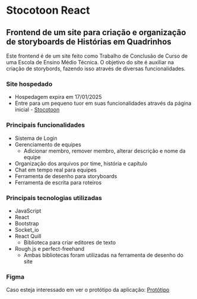 
# Stocotoon React

## Frontend de um site para criação e organização de storyboards de Histórias em Quadrinhos

Este frontend é de um site feito como Trabalho de Conclusão de Curso de uma Escola de Ensino Médio Técnica. O objetivo do site é auxiliar na criação de storybords, fazendo isso através de diversas funcionalidades.

### Site hospedado 
- Hospedagem expira em 17/01/2025
- Entre para um pequeno tuor em suas funcionalidades através da página inicial - [Stocotoon](https://stocotoon.netlify.app/)

### Principais funcionalidades
- Sistema de Login
- Gerenciamento de equipes
  - Adicionar membro, remover membro, alterar descrição e nome da equipe
- Organização dos arquivos por time, história e capítulo
- Chat em tempo real para equipes
- Ferramenta de desenho para storyboards
- Ferramenta de escrita para roteiros

### Principais tecnologias utilizadas
- JavaScript
- React
- Bootstrap
- Socket_io
- React Quill
  - Biblioteca para criar editores de texto
- Rough.js e perfect-freehand
  - Ambas bibliotecas foram utilizadas na ferramenta de desenho do site

### Figma
Caso esteja interessado em ver o protótipo da aplicação: [Protótipo](https://www.figma.com/design/cSQHWSH6XybpKRTxox5FRz/Site---Stocotoon?node-id=0-1&t=cKe3xaoQU11QaWn9-1)



